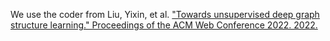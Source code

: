 We use the coder from Liu, Yixin, et al. ["Towards unsupervised deep graph structure learning." Proceedings of the ACM Web Conference 2022. 2022.](https://dl.acm.org/doi/abs/10.1145/3485447.3512186)
